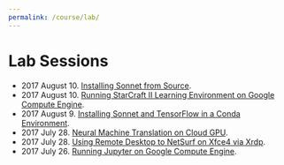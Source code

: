 ```yaml
---
permalink: /course/lab/
---
```

# Lab Sessions

* 2017 August 10. [Installing Sonnet from Source](http://realai.org/course/lab/sonnet-source/).
* 2017 August 10. [Running StarCraft II Learning Environment on Google Compute Engine](http://realai.org/course/lab/gce-sc2le/).
* 2017 August 9. [Installing Sonnet and TensorFlow in a Conda Environment](http://realai.org/course/lab/conda-tf-snt/).
* 2017 July 28. [Neural Machine Translation on Cloud GPU](http://realai.org/course/lab/gpu-tf-nmt/).
* 2017 July 28. [Using Remote Desktop to NetSurf on Xfce4 via Xrdp](http://realai.org/course/lab/rdp-netsurf-xfce4/).
* 2017 July 26. [Running Jupyter on Google Compute Engine](http://realai.org/course/lab/gce-jupyter/). 

